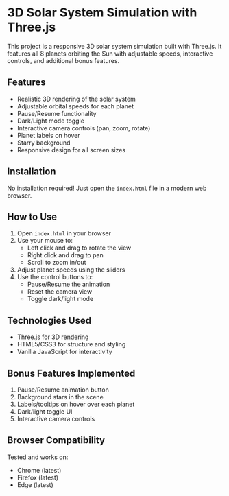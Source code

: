 # 3D Solar System Simulation with Three.js

This project is a responsive 3D solar system simulation built with Three.js. It features all 8 planets orbiting the Sun with adjustable speeds, interactive controls, and additional bonus features.

## Features

- Realistic 3D rendering of the solar system
- Adjustable orbital speeds for each planet
- Pause/Resume functionality
- Dark/Light mode toggle
- Interactive camera controls (pan, zoom, rotate)
- Planet labels on hover
- Starry background
- Responsive design for all screen sizes

## Installation

No installation required! Just open the `index.html` file in a modern web browser.

## How to Use

1. Open `index.html` in your browser
2. Use your mouse to:
   - Left click and drag to rotate the view
   - Right click and drag to pan
   - Scroll to zoom in/out
3. Adjust planet speeds using the sliders
4. Use the control buttons to:
   - Pause/Resume the animation
   - Reset the camera view
   - Toggle dark/light mode

## Technologies Used

- Three.js for 3D rendering
- HTML5/CSS3 for structure and styling
- Vanilla JavaScript for interactivity

## Bonus Features Implemented

1. Pause/Resume animation button
2. Background stars in the scene
3. Labels/tooltips on hover over each planet
4. Dark/light toggle UI
5. Interactive camera controls

## Browser Compatibility

Tested and works on:
- Chrome (latest)
- Firefox (latest)
- Edge (latest)
